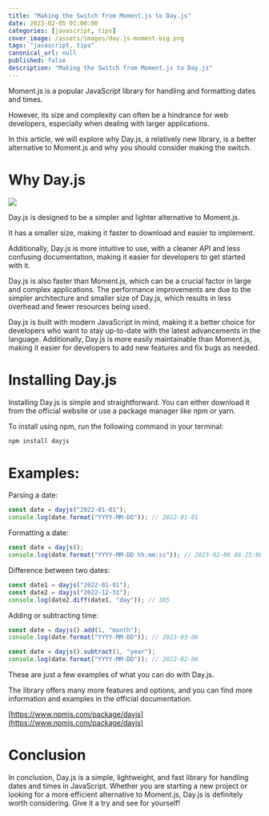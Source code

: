 ```yaml
---
title: "Making the Switch from Moment.js to Day.js"
date: 2023-02-05 01:00:00
categories: [javascript, tips]
cover_image: /assets/images/day.js-moment-big.png
tags: "javascript, tips"
canonical_url: null
published: false
description: "Making the Switch from Moment.js to Day.js"
---
```


Moment.js is a popular JavaScript library for handling and formatting dates and times.

However, its size and complexity can often be a hindrance for web developers, especially when dealing with larger applications.

In this article, we will explore why Day.js, a relatively new library, is a better alternative to Moment.js and why you should consider making the switch.

# Why Day.js

![](https://pbs.twimg.com/media/EWiVVM1WsAEtKsX.jpg)

Day.js is designed to be a simpler and lighter alternative to Moment.js.

It has a smaller size, making it faster to download and easier to implement.

Additionally, Day.js is more intuitive to use, with a cleaner API and less confusing documentation, making it easier for developers to get started with it.

Day.js is also faster than Moment.js, which can be a crucial factor in large and complex applications. The performance improvements are due to the simpler architecture and smaller size of Day.js, which results in less overhead and fewer resources being used.

Day.js is built with modern JavaScript in mind, making it a better choice for developers who want to stay up-to-date with the latest advancements in the language. Additionally, Day.js is more easily maintainable than Moment.js, making it easier for developers to add new features and fix bugs as needed.

# Installing Day.js

Installing Day.js is simple and straightforward. You can either download it from the official website or use a package manager like npm or yarn.

To install using npm, run the following command in your terminal:

```bash
npm install dayjs
```

# Examples:

Parsing a date:

```js
const date = dayjs("2022-01-01");
console.log(date.format("YYYY-MM-DD")); // 2022-01-01
```

Formatting a date:

```js
const date = dayjs();
console.log(date.format("YYYY-MM-DD hh:mm:ss")); // 2023-02-06 08:25:08
```

Difference between two dates:

```js
const date1 = dayjs("2022-01-01");
const date2 = dayjs("2022-12-31");
console.log(date2.diff(date1, "day")); // 365
```

Adding or subtracting time:

```js
const date = dayjs().add(1, "month");
console.log(date.format("YYYY-MM-DD")); // 2023-03-06

const date = dayjs().subtract(1, "year");
console.log(date.format("YYYY-MM-DD")); // 2022-02-06
```

These are just a few examples of what you can do with Day.js.

The library offers many more features and options, and you can find more information and examples in the official documentation.

[https://www.npmjs.com/package/dayjs](https://www.npmjs.com/package/dayjs)

# Conclusion

In conclusion, Day.js is a simple, lightweight, and fast library for handling dates and times in JavaScript. Whether you are starting a new project or looking for a more efficient alternative to Moment.js, Day.js is definitely worth considering. Give it a try and see for yourself!
